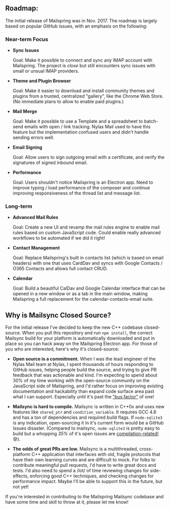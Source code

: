 ## Roadmap:

The initial release of Mailspring was in Nov. 2017. The roadmap is largely based on popular GitHub issues, with an emphasis on the following:

### Near-term Focus

* **Sync Issues**

  Goal: Make it possible to connect and sync any IMAP account with Mailspring. The project is _close_ but still encounters sync issues with small or unsual IMAP providers.

* **Theme and Plugin Browser**

  Goal: Make it easier to download and install community themes and plugins from a trusted, centralized "gallery", like the Chrome Web Store. (No immediate plans to allow to enable paid plugins.)

* **Mail Merge**

  Goal: Make it possible to use a Template and a spreadsheet to batch-send emails with open / link tracking. Nylas Mail used to have this feature but the implementation confused users and didn't handle sending errors well.

* **Email Signing**

  Goal: Allow users to sign outgoing email with a certificate, and verify the signatures of signed inbound email.

* **Performance**

  Goal: Users shouldn't notice Mailspring is an Electron app. Need to improve typing / load performance of the composer and continue improving responsiveness of the thread list and message list.

### Long-term

* **Advanced Mail Rules**

  Goal: Create a new UI and revamp the mail rules engine to enable mail rules based on custom JavaScript code. Could enable really advanced workflows to be automated if we did it right!

* **Contact Management**

  Goal: Replace Mailspring's built in contacts list (which is based on email headers) with one that uses CardDav and syncs with Google Contacts / O365 Contacts and allows full contact CRUD.

* **Calendar**

  Goal: Build a beautiful CalDav and Google Calendar interface that can be opened in a new window or as a tab in the main window, making Mailspring a full replacement for the calendar-contacts-email suite.

## Why is Mailsync Closed Source?

For the initial release I've decided to keep the new C++ codebase closed-source. When you pull this repository and run `npm install`, the correct Mailsync build for your platform is automatically downloaded and put in place so you can hack away on the Mailspring Electron app. For those of you who are interested, here's why it's closed-source:

* **Open source is a commitment.** When I was the lead engineer of the Nylas Mail team at Nylas, I spent thousands of hours responding to GitHub issues, helping people build the source, and trying to give PR feedback that was actionable and kind. I'm expecting to spend about 30% of my time working with the open-source community on the JavaScript side of Mailspring, and I'd rather focus on improving existing documentation and hackability than expand code surface area past what I can support. Especially until it's past the ["bus factor"](https://en.wikipedia.org/wiki/Bus_factor) of one!

* **Mailsync is hard to compile.** Mailsync is written in C++0x and uses new features like `shared_ptr` and `condition_variable`. It requires GCC 4.8 and has a ton of dependencies and required build flags. If `node-sqlite3` is any indication, open-sourcing it in it's current form would be a GitHub Issues disaster. (Compared to mailsync, `node-sqlite3` is pretty easy to build but a whopping _35%_ of it's open issues are [compilation-related!](https://github.com/mapbox/node-sqlite3/issues?utf8=%E2%9C%93&q=is%3Aissue%20is%3Aopen%20compile) 😰).

* **The odds of great PRs are low.** Mailsync is a multithreaded, cross-platform C++ application that interfaces with old, fragile protocols that have their own learning curves and are difficult to mock. For folks to contribute meaningful pull requests, I'd have to write great docs and tests. I'd also need to spend a /lot/ of time reviewing changes for side-effects, enforcing good C++ techniques, and checking changes for performance impact. Maybe I'll be able to support this in the future, but not yet!

If you're interested in contributing to the Mailspring Mailsync codebase and have some time and skill to throw at it, please let me know!
